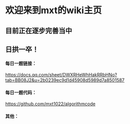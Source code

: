 # 欢迎来到mxt的wiki主页

## 目前正在逐步完善当中

## 日拱一卒！

#### 每日一题链接：
https://docs.qq.com/sheet/DWXRHeWhHakRRbHNo?tab=BB08J2&u=2b0239ec9d1d45908d5989d7a8501587

#### 每日一题代码：
https://github.com/mxt1022/algorithmcode

#### 其他：



